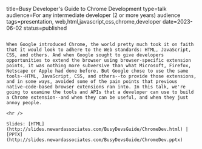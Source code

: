 title=Busy Developer's Guide to Chrome Development
type=talk
audience=For any intermediate developer (2 or more years) audience
tags=presentation, web,html,javascript,css,chrome,developer
date=2023-06-02
status=published
~~~~~~

When Google introduced Chrome, the world pretty much took it on faith that it would look to adhere to the Web standards: HTML, JavaScript, CSS, and others. And when Google sought to give developers opportunities to extend the browser using browser-specific extension points, it was nothing more subversive than what Microsoft, Firefox, Netscape or Apple had done before. But Google chose to use the same tools--HTML, JavaScript, CSS, and others--to provide those extensions, and in some ways, avoided some of the pain points that previous native-code-based browser extensions ran into. In this talk, we're going to examine the tools and APIs that a developer can use to build a Chrome extension--and when they can be useful, and when they just annoy people.
    
<hr />

Slides: [HTML](http://slides.newardassociates.com/BusyDevsGuide/ChromeDev.html) | [PPTX](http://slides.newardassociates.com/BusyDevsGuide/ChromeDev.pptx)

